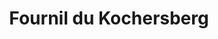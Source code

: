 ---
title: "Fournil du Kochersberg"
url: /truchtersheim/fournil-du-kochersberg/
shop: boulangerie
---